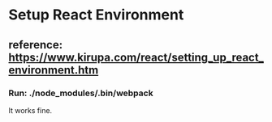 # Setup React Environment

## reference: <https://www.kirupa.com/react/setting_up_react_environment.htm>

### Run: ./node_modules/.bin/webpack

It works fine.
